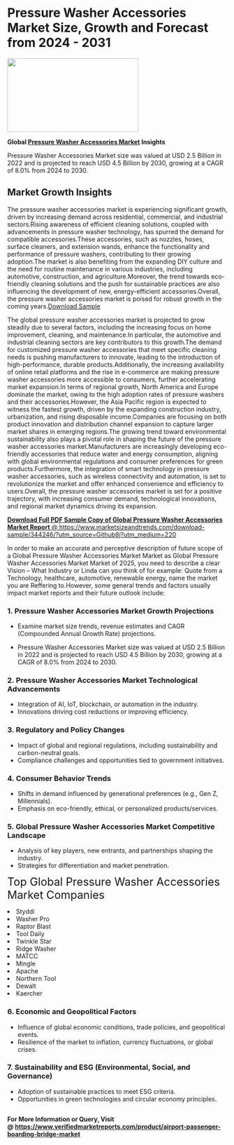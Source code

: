 <H1>Pressure Washer Accessories Market Size, Growth and Forecast from 2024 - 2031</H1><img class="aligncenter size-medium wp-image-584254" src="https://thirdeyenews.in/wp-content/uploads/2024/09/Global-Market-Research-300x168.jpeg" alt="" width="300" height="168" /><p><strong>Global&nbsp;<a href="https://www.marketsizeandtrends.com/download-sample/344246/?utm_source=Github8j?utm_medium=220">Pressure Washer Accessories Market</a> Insights</strong></p><p>Pressure Washer Accessories Market size was valued at USD 2.5 Billion in 2022 and is projected to reach USD 4.5 Billion by 2030, growing at a CAGR of 8.0% from 2024 to 2030.</p><p><h2>Market Growth Insights</h2> <p>The pressure washer accessories market is experiencing significant growth, driven by increasing demand across residential, commercial, and industrial sectors.Rising awareness of efficient cleaning solutions, coupled with advancements in pressure washer technology, has spurred the demand for compatible accessories.These accessories, such as nozzles, hoses, surface cleaners, and extension wands, enhance the functionality and performance of pressure washers, contributing to their growing adoption.The market is also benefiting from the expanding DIY culture and the need for routine maintenance in various industries, including automotive, construction, and agriculture.Moreover, the trend towards eco-friendly cleaning solutions and the push for sustainable practices are also influencing the development of new, energy-efficient accessories.Overall, the pressure washer accessories market is poised for robust growth in the coming years.<a href="sample-download-link">Download Sample</a></p> <p>The global pressure washer accessories market is projected to grow steadily due to several factors, including the increasing focus on home improvement, cleaning, and maintenance.In particular, the automotive and industrial cleaning sectors are key contributors to this growth.The demand for customized pressure washer accessories that meet specific cleaning needs is pushing manufacturers to innovate, leading to the introduction of high-performance, durable products.Additionally, the increasing availability of online retail platforms and the rise in e-commerce are making pressure washer accessories more accessible to consumers, further accelerating market expansion.In terms of regional growth, North America and Europe dominate the market, owing to the high adoption rates of pressure washers and their accessories.However, the Asia Pacific region is expected to witness the fastest growth, driven by the expanding construction industry, urbanization, and rising disposable income.Companies are focusing on both product innovation and distribution channel expansion to capture larger market shares in emerging regions.The growing trend toward environmental sustainability also plays a pivotal role in shaping the future of the pressure washer accessories market.Manufacturers are increasingly developing eco-friendly accessories that reduce water and energy consumption, aligning with global environmental regulations and consumer preferences for green products.Furthermore, the integration of smart technology in pressure washer accessories, such as wireless connectivity and automation, is set to revolutionize the market and offer enhanced convenience and efficiency to users.Overall, the pressure washer accessories market is set for a positive trajectory, with increasing consumer demand, technological innovations, and regional market dynamics driving its expansion.<a href="get-more-info-link"></p><p><span class=""><strong>Download Full PDF Sample Copy of Global Pressure Washer Accessories Market Report</strong> @ <a href="https://www.marketsizeandtrends.com/download-sample/344246/?utm_source=Github8j?utm_medium=220" target="_blank">https://www.marketsizeandtrends.com/download-sample/344246/?utm_source=Github8j?utm_medium=220</a></span></p><p>In order to make an accurate and perceptive description of future scope of a Global&nbsp;Pressure Washer Accessories Market Market as Global&nbsp;Pressure Washer Accessories Market Market of 2025, you need to describe a clear Vision &ndash; What Industry or Linda can you think of for example: Quote from a Technology, healthcare, automotive, renewable energy, name the market you are Reffering to.However, some general trends and factors usually impact market reports and their future outlook include:</p><h3>1.&nbsp;<strong>Pressure Washer Accessories Market Growth Projections</strong></h3><ul><li>Examine market size trends, revenue estimates and CAGR (Compounded Annual Growth Rate) projections.</li><li><p>Pressure Washer Accessories Market size was valued at USD 2.5 Billion in 2022 and is projected to reach USD 4.5 Billion by 2030, growing at a CAGR of 8.0% from 2024 to 2030.</p></li></ul><h3>2.&nbsp;<strong>Pressure Washer Accessories Market Technological Advancements</strong></h3><ul><li>Integration of AI, IoT, blockchain, or automation in the industry.</li><li>Innovations driving cost reductions or improving efficiency.</li></ul><h3>3.&nbsp;<strong>Regulatory and Policy Changes</strong></h3><ul><li>Impact of global and regional regulations, including sustainability and carbon-neutral goals.</li><li>Compliance challenges and opportunities tied to government initiatives.</li></ul><h3>4.&nbsp;<strong>Consumer Behavior Trends</strong></h3><ul><li>Shifts in demand influenced by generational preferences (e.g., Gen Z, Millennials).</li><li>Emphasis on eco-friendly, ethical, or personalized products/services.</li></ul><h3>5.&nbsp;<strong>Global Pressure Washer Accessories Market Competitive Landscape</strong></h3><ul><li>Analysis of key players, new entrants, and partnerships shaping the industry.</li><li>Strategies for differentiation and market penetration.</li></ul><p data-pm-slice="1 1 []"><span style="color: inherit; font-family: inherit; font-size: 25px;">Top Global Pressure Washer Accessories Market Companies</span></p><div class="" data-test-id=""><p><li>Styddi</li><li> Washer Pro</li><li> Raptor Blast</li><li> Tool Daily</li><li> Twinkle Star</li><li> Ridge Washer</li><li> MATCC</li><li> Mingle</li><li> Apache</li><li> Northern Tool</li><li> Dewalt</li><li> Kaercher</li></p></div><h3>6.&nbsp;<strong>Economic and Geopolitical Factors</strong></h3><ul><li>Influence of global economic conditions, trade policies, and geopolitical events.</li><li>Resilience of the market to inflation, currency fluctuations, or global crises.</li></ul><h3>7.&nbsp;<strong>Sustainability and ESG (Environmental, Social, and Governance)</strong></h3><ul><li>Adoption of sustainable practices to meet ESG criteria.</li><li>Opportunities in green technologies and circular economy principles.</li></ul><h2><strong style="font-size: 14px;">For More Information or Query, Visit @&nbsp;</strong><a style="background-color: #ffffff; font-size: 14px;" href="https://www.marketsizeandtrends.com/report/pressure-washer-accessories-market/" target="_blank">https://www.verifiedmarketreports.com/product/airport-passenger-boarding-bridge-market</a></h2>